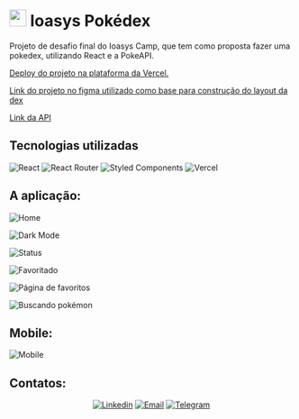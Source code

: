 # <img src="https://upload.wikimedia.org/wikipedia/commons/thumb/5/53/Pok%C3%A9_Ball_icon.svg/1026px-Pok%C3%A9_Ball_icon.svg.png" width="30px" height="30px"/>  Ioasys Pokédex   


Projeto de desafio final do Ioasys Camp, que tem como proposta fazer uma pokedex, utilizando React e a PokeAPI.

[Deploy do projeto na plataforma da Vercel.](https://ioasys-dex.vercel.app)



[Link do projeto no figma utilizado como base para construção do layout da dex](https://www.figma.com/file/4ItfmQJ3n46xspry6ZewMU/Desafio-ioasys-Pokedex)

[Link da API](https://pokeapi.co)


## Tecnologias utilizadas 

![React](https://img.shields.io/badge/React-20232A?style=for-the-badge&logo=react&logoColor=61DAFB) ![React Router](https://img.shields.io/badge/React_Router-CA4245?style=for-the-badge&logo=react-router&logoColor=white) ![Styled Components](https://img.shields.io/badge/styled--components-DB7093?style=for-the-badge&logo=styled-components&logoColor=white) ![Vercel](https://img.shields.io/badge/Vercel-000000?style=for-the-badge&logo=vercel&logoColor=white)


## A aplicação: 

![Home](https://cdn.discordapp.com/attachments/933812402229772338/948282822060277790/1.png)

![Dark Mode](https://cdn.discordapp.com/attachments/933812402229772338/948282822362300436/2.png)

![Status](https://cdn.discordapp.com/attachments/933812402229772338/948325424205807636/31.png)

![Favoritado](https://cdn.discordapp.com/attachments/933812402229772338/948326834469208084/ioasysdex_2.png)

![Página de favoritos](https://cdn.discordapp.com/attachments/933812402229772338/948282823264043119/5.png)

![Buscando pokémon](https://cdn.discordapp.com/attachments/933812402229772338/948326174986227813/ioasysdex.png)


## Mobile: 


![Mobile](https://cdn.discordapp.com/attachments/933812402229772338/948326175355330610/ioasysdex_1.png)


## Contatos: 

 <div style="display: inline_block" align="center">
   <a href="https://www.linkedin.com/in/fernando-lara-701103119/"><img src="https://img.shields.io/badge/LinkedIn-0077B5?style=for-the-badge&logo=linkedin&logoColor=white" alt="Linkedin"></a>
   <a href="mailto:fmaia8@hotmail.com"><img src="https://img.shields.io/badge/Microsoft_Outlook-0078D4?style=for-the-badge&logo=microsoft-outlook&logoColor=white" alt="Email"></a>
   <a href="https://t.me/fernandolar4"><img src="https://img.shields.io/badge/Telegram-2CA5E0?style=for-the-badge&logo=telegram&logoColor=white" alt="Telegram"></a>  
 </div>